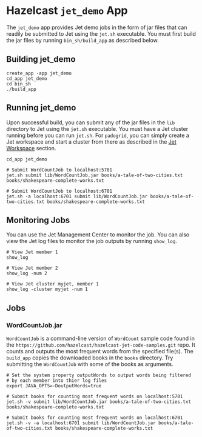 # Hazelcast `jet_demo` App

The `jet_demo` app provides Jet demo jobs in the form of jar files that can readily be submitted to Jet using the `jet.sh` executable. You must first build the jar files by running `bin_sh/build_app` as described below.

## Building jet_demo

```console
create_app -app jet_demo
cd_app jet_demo
cd bin_sh
./build_app
```

## Running jet_demo

Upon successful build, you can submit any of the jar files in the `lib` directory to Jet using the `jet.sh` executable. You must have a Jet cluster running before you can run `jet.sh`. For `padogrid`, you can simply create a Jet workspace and start a cluster from there as described in the [Jet Workspace](padogrid#jet-workspace) section.

```console
cd_app jet_demo

# Submit WordCountJob to localhost:5701
jet.sh submit lib/WordCountJob.jar books/a-tale-of-two-cities.txt books/shakespeare-complete-works.txt

# Submit WordCountJob to localhost:6701
jet.sh -a localhost:6701 submit lib/WordCountJob.jar books/a-tale-of-two-cities.txt books/shakespeare-complete-works.txt
```

## Monitoring Jobs

You can use the Jet Management Center to monitor the job. You can also view the Jet log files to monitor the job outputs by running `show_log`.

```console
# View Jet member 1
show_log

# View Jet member 2
show_log -num 2

# View Jet cluster myjet, member 1
show_log -cluster myjet -num 1
```

## Jobs

### WordCountJob.jar

`WordCountJob` is a command-line version of `WordCount` sample code found in the `https://github.com/hazelcast/hazelcast-jet-code-samples.git` repo. It counts and outputs the most frequent words from the specified file(s). The `build_app` copies the downloaded books in the `books` directory. Try submitting the `WordCountJob` with some of the books as arguments.

```console
# Set the system property outputWords to output words being filtered
# by each member into thier log files
export JAVA_OPTS=-DoutputWords=true

# Submit books for counting most frequent words on localhost:5701
jet.sh -v submit lib/WordCountJob.jar books/a-tale-of-two-cities.txt books/shakespeare-complete-works.txt

# Submit books for counting most frequent words on localhost:6701
jet.sh -v -a localhost:6701 submit lib/WordCountJob.jar books/a-tale-of-two-cities.txt books/shakespeare-complete-works.txt
```
